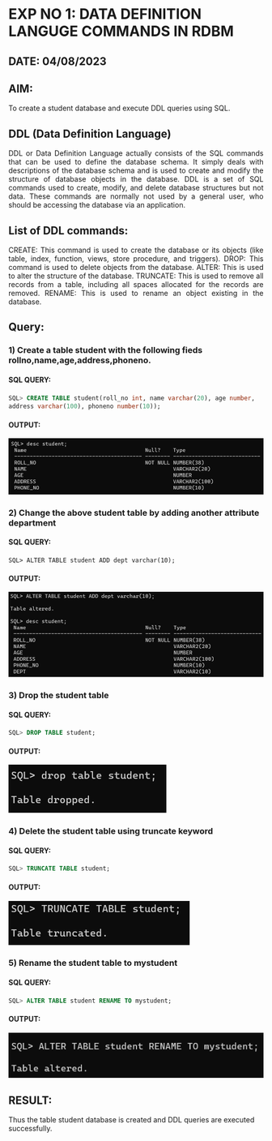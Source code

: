 # EXP NO 1: DATA DEFINITION LANGUGE COMMANDS IN RDBM

## DATE: 04/08/2023

## AIM:

To create a student database and execute DDL queries using SQL.

## DDL (Data Definition Language)
<div align="justify">
DDL or Data Definition Language actually consists of the SQL commands that can be used to define the database schema. It simply deals with descriptions of the database schema and is used to create and modify the structure of database objects in the database. DDL is a set of SQL commands used to create, modify, and delete database structures but not data. These commands are normally not used by a general user, who should be accessing the database via an application.
</div>
 
## List of DDL commands: 
<div align="justify">
CREATE: This command is used to create the database or its objects (like table, index, function, views, store procedure, and triggers).
DROP: This command is used to delete objects from the database.
ALTER: This is used to alter the structure of the database.
TRUNCATE: This is used to remove all records from a table, including all spaces allocated for the records are removed.
RENAME: This is used to rename an object existing in the database.
</div>

## Query:

### 1) Create a table student with the following fieds rollno,name,age,address,phoneno.
#### SQL QUERY: 
```sql
SQL> CREATE TABLE student(roll_no int, name varchar(20), age number,
address varchar(100), phoneno number(10));
```
#### OUTPUT:
![](/exp1_DBMS-1.png)

### 2) Change the above student table by adding another attribute department
#### SQL QUERY: 
```mysql
SQL> ALTER TABLE student ADD dept varchar(10);
```
#### OUTPUT:
![](/exp1_DBMS-2.png)

### 3) Drop the student table
#### SQL QUERY: 
```sql
SQL> DROP TABLE student;
```
#### OUTPUT:
![](/exp1_DBMS-3.png)

### 4) Delete the student table using truncate keyword
#### SQL QUERY: 
```sql
SQL> TRUNCATE TABLE student;
```
#### OUTPUT:
![](/exp1_DBMS-4.png)

### 5) Rename the student table to mystudent
#### SQL QUERY: 
```sql
SQL> ALTER TABLE student RENAME TO mystudent;
```
#### OUTPUT:
![](/exp1_DBMS-5.png)

## RESULT:
Thus the table student database is created and DDL queries are executed successfully.



